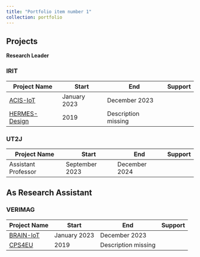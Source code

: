 ```yaml
---
title: "Portfolio item number 1"
collection: portfolio
---
```


## Projects


**Research Leader**

### IRIT

| Project Name | Start | End | Support |
|---|---|---|---|
| [ACIS-IoT](#) | January 2023 | December 2023 |  |  
| [HERMES-Design](#) | 2019 |  Description missing |  |  

### UT2J

| Project Name | Start | End | Support |
|---|---|---|---|
| Assistant Professor | September 2023 | December 2024 |  | 


## As Research Assistant

### VERIMAG

| Project Name | Start | End | Support |
|---|---|---|---|
| [BRAIN-IoT](#) | January 2023 | December 2023 |  |  
| [CPS4EU](#) | 2019 |  Description missing |  |  
